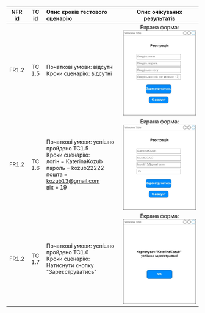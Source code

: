 |NFR id|TC id|Опис кроків тестового сценарію|Опис очікуваних результатів|
|:-----:|:-----:|:-----|:-----:|
|FR1.2|TC 1.5|Початкові умови: відсутні<br> Кроки сценарію: відсутні|Екрана форма:<br>![TC1.5](/2-SoftwareDesign/2.8-TestCases/TC1.5.jpg)|
|FR1.2|TC 1.6|Початкові умови: успішно пройдено TC1.5<br> Кроки сценарію:<br>логін = КaterinaKozub<br>пароль = kozub22222<br>пошта = kozub13@gmail.com<br>вік = 19|Екрана форма:<br>![TC1.6](/2-SoftwareDesign/2.8-TestCases/TC1.6.jpg)|
|FR1.2|TC 1.7|Початкові умови: успішно пройдено TC1.6<br> Кроки сценарію:<br>Натиснути кнопку "Зареєструватись"|Екрана форма:<br>![TC1.7](/2-SoftwareDesign/2.8-TestCases/TC1.7.jpg)|
